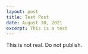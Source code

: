 ```yaml
---
layout: post
title: Test Post
date: August 10, 2021
excerpt: This is a test
---
```

This is not real. Do not publish.